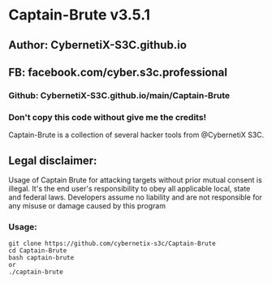 # Captain-Brute v3.5.1
## Author: CybernetiX-S3C.github.io
## FB: facebook.com/cyber.s3c.professional
### Github: CybernetiX-S3C.github.io/main/Captain-Brute
### Don't copy this code without give me the credits! 

Captain-Brute is a collection of several hacker tools from @CybernetiX S3C.


## Legal disclaimer:
Usage of Captain Brute for attacking targets without prior mutual consent is illegal. It's the end user's responsibility to obey all applicable local, state and federal laws. Developers assume no liability and are not responsible for any misuse or damage caused by this program 


### Usage:
```
git clone https://github.com/cybernetix-s3c/Captain-Brute
cd Captain-Brute
bash captain-brute
or
./captain-brute
```

